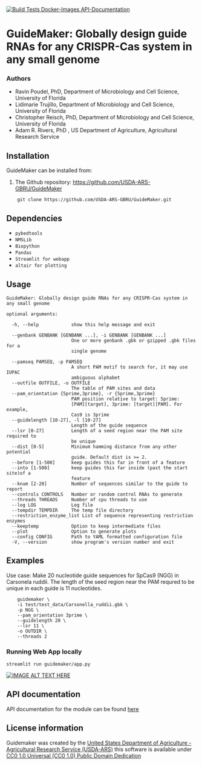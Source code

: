 [![Build Tests Docker-Images API-Documentation](https://github.com/USDA-ARS-GBRU/GuideMaker/actions/workflows/main.yml/badge.svg?branch=main)](https://github.com/USDA-ARS-GBRU/GuideMaker/actions/workflows/main.yml)

# GuideMaker: Globally design guide RNAs for any CRISPR-Cas system in any small genome


### Authors


* Ravin Poudel, PhD, Department of Microbiology and Cell Science, University of Florida
* Lidimarie Trujillo, Department of Microbiology and Cell Science, University of Florida
* Christopher Reisch, PhD, Department of Microbiology and Cell Science, University of Florida
* Adam R. Rivers, PhD , US Department of Agriculture, Agricultural Research Service



## Installation

GuideMaker can be installed from:

1. The Github repository: https://github.com/USDA-ARS-GBRU/GuideMaker

```{bash}
    git clone https://github.com/USDA-ARS-GBRU/GuideMaker.git
```


## Dependencies

* ``pybedtools``
* ``NMSLib``
* ``Biopython``
* ``Pandas``
* ``Streamlit for webapp``
* ``altair for plotting``


## Usage

```
GuideMaker: Globally design guide RNAs for any CRISPR-Cas system in any small genome

optional arguments:

  -h, --help            show this help message and exit

  --genbank GENBANK [GENBANK ...], -i GENBANK [GENBANK ...]
                        One or more genbank .gbk or gzipped .gbk files for a
                        single genome

  --pamseq PAMSEQ, -p PAMSEQ
                        A short PAM motif to search for, it may use IUPAC
                        ambiguous alphabet
  --outfile OUTFILE, -o OUTFILE
                        The table of PAM sites and data
  --pam_orientation {5prime,3prime}, -r {5prime,3prime}
                        PAM position relative to target: 5prime:
                        [PAM][target], 3prime: [target][PAM]. For example,
                        Cas9 is 3prime
  --guidelength [10-27], -l [10-27]
                        Length of the guide sequence
  --lsr [0-27]          Length of a seed region near the PAM site required to
                        be unique
  --dist [0-5]          Minimum hamming distance from any other potential
                        guide. Default dist is >= 2.
  --before [1-500]      keep guides this far in front of a feature
  --into [1-500]        keep guides this far inside (past the start site)of a
                        feature
  --knum [2-20]         Number of sequences similar to the guide to report
  --controls CONTROLS   Number or random control RNAs to generate
  --threads THREADS     Number of cpu threads to use
  --log LOG             Log file
  --tempdir TEMPDIR     The temp file directory
  --restriction_enzyme_list List of sequence representing restriction enzymes
  --keeptemp            Option to keep intermediate files
  --plot                Option to generate plots
  --config CONFIG       Path to YAML formatted configuration file
  -V, --version         show program's version number and exit
```

## Examples


Use case: Make 20 nucleotide guide sequences for SpCas9 (NGG) in Carsonela ruddii. The length of the seed region near the PAM requred to be unique in each guide is 11 nucleotides.

```
    guidemaker \
    -i test/test_data/Carsonella_ruddii.gbk \
    -p NGG \
    --pam_orientation 3prime \
    --guidelength 20 \
    --lsr 11 \
    -o OUTDIR \
    --threads 2

```

### Running Web App locally

```{bash}
streamlit run guidemaker/app.py 
```

[![IMAGE ALT TEXT HERE](https://github.com/USDA-ARS-GBRU/GuideMaker/blob/rp01/GuideMakerApp.png)](https://guidemaker.org)

## API documentation

API documentation for the module can be found [here](https://guidemaker.org/html/guidemaker/index.html)

## License information

Guidemaker was created by the [United States Department of Agriculture - Agricultural Research Service (USDA-ARS)](https://www.ars.usda.gov/) this software is available under [CC0 1.0 Universal (CC0 1.0) Public Domain Dedication](https://creativecommons.org/publicdomain/zero/1.0/)

